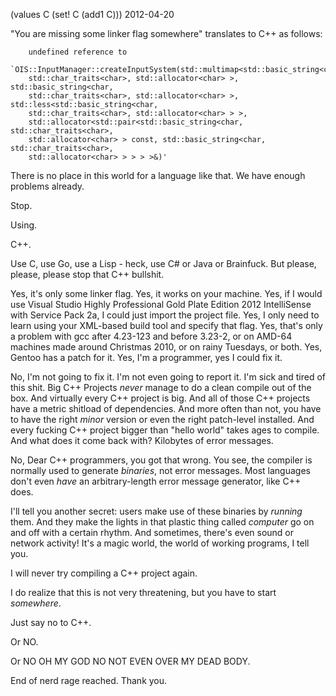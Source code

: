 (values C (set! C (add1 C)))
2012-04-20

"You are missing some linker flag somewhere" translates to C++ as follows:

```
    undefined reference to
    `OIS::InputManager::createInputSystem(std::multimap<std::basic_string<char,
    std::char_traits<char>, std::allocator<char> >, std::basic_string<char,
    std::char_traits<char>, std::allocator<char> >, std::less<std::basic_string<char,
    std::char_traits<char>, std::allocator<char> > >,
    std::allocator<std::pair<std::basic_string<char, std::char_traits<char>,
    std::allocator<char> > const, std::basic_string<char, std::char_traits<char>,
    std::allocator<char> > > > >&)'
```

There is no place in this world for a language like that.
We have enough problems already.

Stop.

Using.

C++.

Use C, use Go, use a Lisp - heck, use C# or Java or Brainfuck. But
please, please, please stop that C++ bullshit.

Yes, it's only some linker flag. Yes, it works on your machine. Yes, if
I would use Visual Studio Highly Professional Gold Plate Edition 2012
IntelliSense with Service Pack 2a, I could just import the project file.
Yes, I only need to learn using your XML-based build tool and specify that
flag. Yes, that's only a problem with gcc after 4.23-123 and before
3.23-2, or on AMD-64 machines made around Christmas 2010, or on rainy
Tuesdays, or both. Yes, Gentoo has a patch for it. Yes, I'm a programmer,
yes I could fix it.

No, I'm not going to fix it. I'm not even going to report it. I'm sick
and tired of this shit. Big C++ Projects *never* manage to do a clean
compile out of the box. And virtually every C++ project is big. And
all of those C++ projects have a metric shitload of dependencies. And
more often than not, you have to have the right *minor* version or even
the right patch-level installed. And every fucking C++ project bigger
than "hello world" takes ages to compile. And what does it come back with?
Kilobytes of error messages.

No, Dear C++ programmers, you got that wrong. You see, the compiler is
normally used to generate *binaries*, not error messages.
Most languages don't even *have* an arbitrary-length error message
generator, like C++ does.

I'll tell you another secret: users make use of these binaries by *running* them.
And they make the lights in that plastic thing called *computer* go on and
off with a certain rhythm. And sometimes, there's even sound or network
activity! It's a magic world, the world of working programs, I tell you.

I will never try compiling a C++ project again.

I do realize that this is not very threatening, but you have to start
*somewhere*.

Just say no to C++.

Or NO.

Or NO OH MY GOD NO NOT EVEN OVER MY DEAD BODY.

End of nerd rage reached. Thank you.
